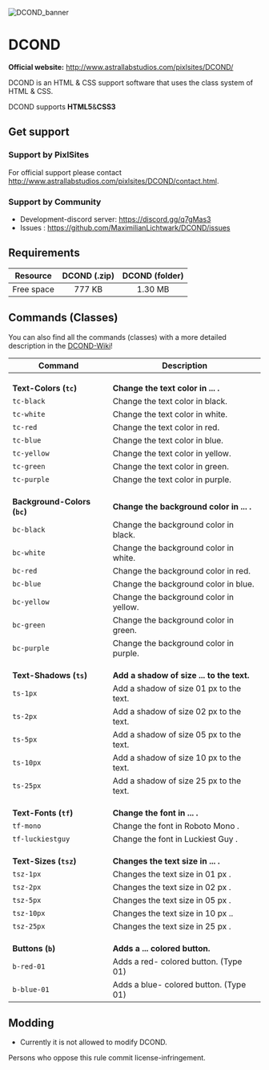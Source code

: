 ![DCOND_banner](https://cdn.discordapp.com/attachments/444931747604332567/539821265695932426/DCOND-gfx02.png)

# DCOND

**Official website:** http://www.astrallabstudios.com/pixlsites/DCOND/


DCOND is an HTML & CSS support software that uses the class system of HTML & CSS.

DCOND supports **HTML5**&**CSS3**


## Get support
### Support by PixlSites
For official support please contact http://www.astrallabstudios.com/pixlsites/DCOND/contact.html.
### Support by Community
- Development-discord server: https://discord.gg/q7gMas3
- Issues : https://github.com/MaximilianLichtwark/DCOND/issues


## Requirements
| Resource | DCOND (.zip) | DCOND (folder) |
|     :---:      |     :---:      |     :---:      |
| Free space   | 777 KB     | 1.30 MB    |


## Commands (Classes)
You can also find all the commands (classes) with a more detailed description in the [DCOND-Wiki](https://github.com/MaximilianLichtwark/DCOND/wiki)!

| Command | Description |
| --- | --- |
|  |  |
|  |  |
|  |  |
| **Text-Colors (`tc`)** | **Change the text color in ... .** |
| `tc-black` | Change the text color in black. |
| `tc-white` | Change the text color in white. |
| `tc-red` | Change the text color in red. |
| `tc-blue` | Change the text color in blue. |
| `tc-yellow` | Change the text color in yellow. |
| `tc-green` | Change the text color in green. |
| `tc-purple` | Change the text color in purple. |
|  |  |
|  |  |
|  |  |
| **Background-Colors (`bc`)** | **Change the background color in ... .** |
| `bc-black` | Change the background color in black. |
| `bc-white` | Change the background color in white. |
| `bc-red` | Change the background color in red. |
| `bc-blue` | Change the background color in blue. |
| `bc-yellow` | Change the background color in yellow. |
| `bc-green` | Change the background color in green. |
| `bc-purple` | Change the background color in purple. |
|  |  |
|  |  |
|  |  |
| **Text-Shadows (`ts`)** | **Add a shadow of size ... to the text.** |
| `ts-1px` | Add a shadow of size 01 px to the text. |
| `ts-2px` | Add a shadow of size 02 px to the text. |
| `ts-5px` | Add a shadow of size 05 px to the text. |
| `ts-10px` | Add a shadow of size 10 px to the text. |
| `ts-25px` | Add a shadow of size 25 px to the text. |
|  |  |
|  |  |
|  |  |
| **Text-Fonts (`tf`)** | **Change the font in ... .** |
| `tf-mono` | Change the font in Roboto Mono . |
| `tf-luckiestguy` | Change the font in Luckiest Guy . |
|  |  |
|  |  |
|  |  |
| **Text-Sizes (`tsz`)** | **Changes the text size in ... .** |
| `tsz-1px` | Changes the text size in 01 px . |
| `tsz-2px` | Changes the text size in 02 px . |
| `tsz-5px` | Changes the text size in 05 px . |
| `tsz-10px` | Changes the text size in 10 px .. |
| `tsz-25px` | Changes the text size in 25 px . |
|  |  |
|  |  |
|  |  |
| **Buttons (`b`)** | **Adds a ... colored button.** |
| `b-red-01` | Adds a red- colored button. (Type 01) |
| `b-blue-01` | Adds a blue- colored button. (Type 01) |


## Modding
- Currently it is not allowed to modify DCOND.

Persons who oppose this rule commit license-infringement.
